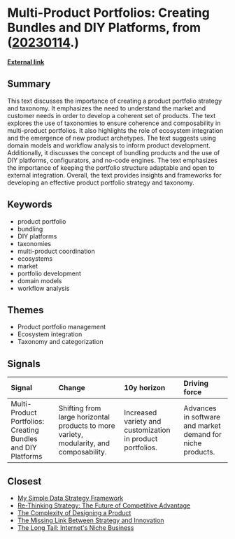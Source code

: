 # __Multi-Product Portfolios: Creating Bundles and DIY Platforms__, from ([20230114](https://kghosh.substack.com/p/20230114).)

__[External link](https://boundaryless.io/blog/product-bundling-multi-product-portfolios/)__



## Summary

This text discusses the importance of creating a product portfolio strategy and taxonomy. It emphasizes the need to understand the market and customer needs in order to develop a coherent set of products. The text explores the use of taxonomies to ensure coherence and composability in multi-product portfolios. It also highlights the role of ecosystem integration and the emergence of new product archetypes. The text suggests using domain models and workflow analysis to inform product development. Additionally, it discusses the concept of bundling products and the use of DIY platforms, configurators, and no-code engines. The text emphasizes the importance of keeping the portfolio structure adaptable and open to external integration. Overall, the text provides insights and frameworks for developing an effective product portfolio strategy and taxonomy.

## Keywords

* product portfolio
* bundling
* DIY platforms
* taxonomies
* multi-product coordination
* ecosystems
* market
* portfolio development
* domain models
* workflow analysis

## Themes

* Product portfolio management
* Ecosystem integration
* Taxonomy and categorization

## Signals

| Signal                                                       | Change                                                                                  | 10y horizon                                                | Driving force                                              |
|:-------------------------------------------------------------|:----------------------------------------------------------------------------------------|:-----------------------------------------------------------|:-----------------------------------------------------------|
| Multi-Product Portfolios: Creating Bundles and DIY Platforms | Shifting from large horizontal products to more variety, modularity, and composability. | Increased variety and customization in product portfolios. | Advances in software and market demand for niche products. |

## Closest

* [My Simple Data Strategy Framework](dd472277e3edc22800f087377e99a844)
* [Re-Thinking Strategy: The Future of Competitive Advantage](fc725e773fd7ad77d91e2c903607ef36)
* [The Complexity of Designing a Product](e7f06e98059e0e8ed4f95bb326e60e1c)
* [The Missing Link Between Strategy and Innovation](9886625328fe6364dfeaa19bd84d96e3)
* [The Long Tail: Internet's Niche Business](1c59289b8b0df3c789f86f9b3159370d)